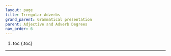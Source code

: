 ```yaml
---
layout: page
title: Irregular Adverbs
grand_parent: Grammatical presentation
parent: Adjective and Adverb Degrees
nav_order: 6
---
```


1. toc
{:toc}

***
